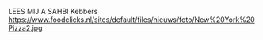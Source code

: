 LEES MIJ A SAHBI
Kebbers
https://www.foodclicks.nl/sites/default/files/nieuws/foto/New%20York%20Pizza2.jpg 